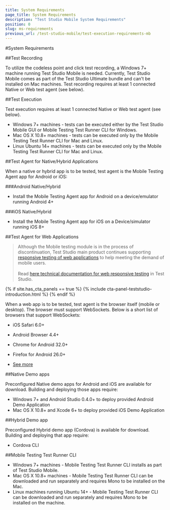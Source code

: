 ```yaml
---
title: System Requirements
page_title: System Requirements
description: "Test Studio Mobile System Requirements"
position: 0
slug: ms-requirements
previous_url: /test-studio-mobile/test-execution-requirements-mb
---
```

#System Requirements

##Test Recording

To utilize the codeless point and click test recording, a Windows 7+ machine running Test Studio Mobile is needed. Currently, Test Studio Mobile comes as part of the Test Studio Ultimate bundle and can't be installed on Mac machines. Test recording requires at least 1 connected Native or Web test agent (see below).

##Test Execution

Test execution requires at least 1 connected Native or Web test agent (see below).

* Windows 7+ machines - tests can be executed either by the Test Studio Mobile GUI or Mobile Testing Test Runner CLI for Windows.
* Mac OS X 10.8+ machines - tests can be executed only by the Mobile Testing Test Runner CLI for Mac and Linux. 
* Linux Ubuntu 14+ machines - tests can be executed only by the Mobile Testing Test Runner CLI for Mac and Linux.

##Test Agent for Native/Hybrid Applications

When a native or hybrid app is to be tested, test agent is the Mobile Testing Agent app for Android or iOS:

###Android Native/Hybrid

*	Install the Mobile Testing Agent app for Android on a device/emulator running Android 4+ 

###iOS Native/Hybrid

*	Install the Mobile Testing Agent app for iOS on a Device/simulator running iOS 8+

##Test Agent for Web Applications

> Although the Mobile testing module is in the process of discontinuation, Test Studio main product continues supporting <a href="https://www.telerik.com/teststudio/automated-website-responsive-testing" target="_blank">responsive testing of web applications</a> to help meeting the demand of mobile users.
><br>
><br>
> Read <a href="/automated-tests/responsive/responsive-test" target="_blank">here technical documentation for web responsive testing</a> in Test Studio.

{% if site.has_cta_panels == true %}
{% include cta-panel-teststudio-introduction.html %}
{% endif %}

When a web app is to be tested, test agent is the browser itself (mobile or desktop). The browser must support WebSockets. Below is a short list of browsers that support WebSockets:

*	iOS Safari 6.0+

*	Android Browser 4.4+

*	Chrome for Android 32.0+

*	Firefox for Android 26.0+

*	[See more](http://caniuse.com/#search=websocket)

##Native Demo apps

Preconfigured Native demo apps for Android and iOS are available for download. Building and deploying those apps require:

*	Windows 7+ and Android Studio 0.4.0+ to deploy provided Android Demo Application
*	Mac OS X 10.8+ and Xcode 6+ to deploy provided iOS Demo Application

##Hybrid Demo app

Preconfigured Hybrid demo app (Cordova) is available for download. Building and deploying that app require:

*   Cordova CLI

##Mobile Testing Test Runner CLI

*	Windows 7+ machines - Mobile Testing Test Runner CLI installs as part of Test Studio Mobile. 
*	Mac OS X 10.8+ machines - Mobile Testing Test Runner CLI can be downloaded and run separately and requires Mono to be installed on the Mac.
*	Linux machines running Ubuntu 14+ - Mobile Testing Test Runner CLI can be downloaded and run separately and requires Mono to be installed on the machine.